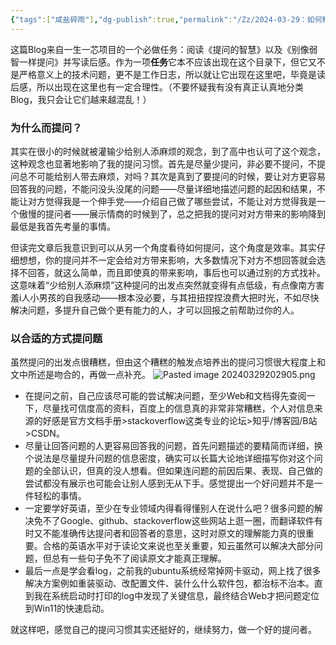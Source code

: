 ```yaml
---
{"tags":["咸盐碎雨"],"dg-publish":true,"permalink":"/Zz/2024-03-29：如何科学地提问/","dgPassFrontmatter":true}
---
```


这篇Blog来自一生一芯项目的一个必做任务：阅读《提问的智慧》以及《别像弱智一样提问》并写读后感。作为一项**任务**它本不应该出现在这个目录下，但它又不是严格意义上的技术问题，更不是工作日志，所以就让它出现在这里吧，毕竟是读后感，所以出现在这里也有一定合理性。（不要怀疑我有没有真正认真地分类Blog，我只会让它们越来越混乱！）

### 为什么而提问？
其实在很小的时候就被灌输少给别人添麻烦的观念，到了高中也认可了这个观念，这种观念也显著地影响了我的提问习惯。首先是尽量少提问，非必要不提问，不提问总不可能给别人带去麻烦，对吗？其次是真到了要提问的时候，要让对方更容易回答我的问题，不能问没头没尾的问题——尽量详细地描述问题的起因和结果，不能让对方觉得我是一个伸手党——介绍自己做了哪些尝试，不能让对方觉得我是一个傲慢的提问者——展示情商的时候到了，总之把我的提问对对方带来的影响降到最低是我首先考量的事情。

但读完文章后我意识到可以从另一个角度看待如何提问，这个角度是效率。其实仔细想想，你的提问并不一定会给对方带来影响，大多数情况下对方不想回答就会选择不回答，就这么简单，而且即使真的带来影响，事后也可以通过别的方式找补。这意味着“少给别人添麻烦”这种提问的出发点突然就变得有点低级，有点像南方害羞i人小男孩的自我感动——根本没必要，与其扭扭捏捏浪费大把时光，不如尽快解决问题，多提升自己做个更有能力的人，才可以回报之前帮助过你的人。

### 以合适的方式提问题
虽然提问的出发点很糟糕，但由这个糟糕的触发点培养出的提问习惯很大程度上和文中所述是吻合的，再做一点补充。
![Pasted image 20240329202905.png](/img/user/Zz/imgs/Pasted%20image%2020240329202905.png)

* 在提问之前，自己应该尽可能的尝试解决问题，至少Web和文档得先查阅一下，尽量找可信度高的资料，百度上的信息真的非常非常糟糕，个人对信息来源的好感是官方文档手册>stackoverflow这类专业的论坛>知乎/博客园/B站>CSDN。
* 尽量让回答问题的人更容易回答我的问题，首先问题描述的要精简而详细，换个说法是尽量提升问题的信息密度，确实可以长篇大论地详细描写你对这个问题的全部认识，但真的没人想看。但如果连问题的前因后果、表现、自己做的尝试都没有展示也可能会让别人感到无从下手。感觉提出一个好问题并不是一件轻松的事情。
* 一定要学好英语，至少在专业领域内得看得懂别人在说什么吧？很多问题的解决免不了Google、github、stackoverflow这些网站上逛一圈，而翻译软件有时又不能准确传达提问者和回答者的意思，这时对原文的理解能力真的很重要。合格的英语水平对于读论文来说也至关重要，知云虽然可以解决大部分问题，但总有一些句子免不了阅读原文才能真正理解。
* 最后一点是学会看log，之前我的ubuntu系统经常掉网卡驱动，网上找了很多解决方案例如重装驱动、改配置文件、装什么什么软件包，都治标不治本。直到我在系统启动时打印的log中发现了关键信息，最终结合Web才把问题定位到Win11的快速启动。

就这样吧，感觉自己的提问习惯其实还挺好的，继续努力，做一个好的提问者。